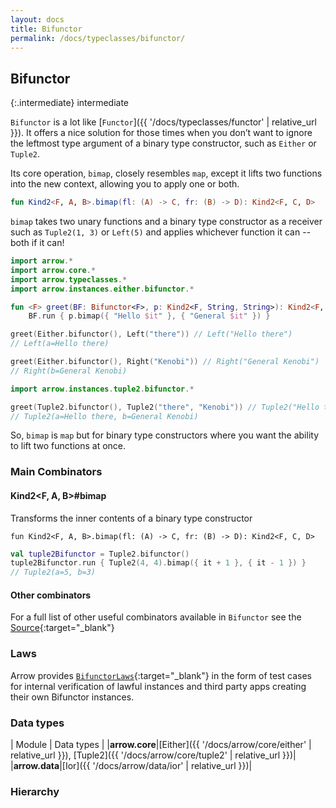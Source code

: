 ```yaml
---
layout: docs
title: Bifunctor
permalink: /docs/typeclasses/bifunctor/
---
```


## Bifunctor

{:.intermediate}
intermediate

`Bifunctor` is a lot like [`Functor`]({{ '/docs/typeclasses/functor' | relative_url }}). It offers a nice solution for those times when you don’t want to ignore the leftmost type argument of a binary type constructor, such as `Either` or `Tuple2`.

Its core operation, `bimap`, closely resembles `map`, except it lifts two functions into the new context, allowing you to apply one or both.

```kotlin
fun Kind2<F, A, B>.bimap(fl: (A) -> C, fr: (B) -> D): Kind2<F, C, D>
```

`bimap` takes two unary functions and a binary type constructor as a receiver such as `Tuple2(1, 3)` or `Left(5)` and applies whichever function it can -- both if it can!

```kotlin
import arrow.*
import arrow.core.*
import arrow.typeclasses.*
import arrow.instances.either.bifunctor.*

fun <F> greet(BF: Bifunctor<F>, p: Kind2<F, String, String>): Kind2<F, String, String> =
    BF.run { p.bimap({ "Hello $it" }, { "General $it" }) }

greet(Either.bifunctor(), Left("there")) // Left("Hello there")    
// Left(a=Hello there)
```

```kotlin
greet(Either.bifunctor(), Right("Kenobi")) // Right("General Kenobi")
// Right(b=General Kenobi)
```

```kotlin
import arrow.instances.tuple2.bifunctor.*

greet(Tuple2.bifunctor(), Tuple2("there", "Kenobi")) // Tuple2("Hello there", "General Kenobi")
// Tuple2(a=Hello there, b=General Kenobi)
```

So, `bimap` is `map` but for binary type constructors where you want the ability to lift two functions at once.

### Main Combinators

#### Kind2<F, A, B>#bimap

Transforms the inner contents of a binary type constructor

`fun Kind2<F, A, B>.bimap(fl: (A) -> C, fr: (B) -> D): Kind2<F, C, D>`

```kotlin
val tuple2Bifunctor = Tuple2.bifunctor()
tuple2Bifunctor.run { Tuple2(4, 4).bimap({ it + 1 }, { it - 1 }) }
// Tuple2(a=5, b=3)
```

#### Other combinators

For a full list of other useful combinators available in `Bifunctor` see the [Source][bifunctor_source]{:target="_blank"}

### Laws

Arrow provides [`BifunctorLaws`][bifunctor_laws_source]{:target="_blank"} in the form of test cases for internal verification of lawful instances and third party apps creating their own Bifunctor instances.

### Data types

| Module | Data types |
|__arrow.core__|[Either]({{ '/docs/arrow/core/either' | relative_url }}), [Tuple2]({{ '/docs/arrow/core/tuple2' | relative_url }})|
|__arrow.data__|[Ior]({{ '/docs/arrow/data/ior' | relative_url }})|

### Hierarchy

<canvas id="hierarchy-diagram"></canvas>
<script>
  drawNomNomlDiagram('hierarchy-diagram', 'diagram.nomnol')
</script>



[bifunctor_source]: https://github.com/arrow-kt/arrow/blob/master/modules/core/arrow-typeclasses/src/main/kotlin/arrow/typeclasses/Bifunctor.kt
[bifunctor_laws_source]: https://github.com/arrow-kt/arrow/blob/master/modules/core/arrow-test/src/main/kotlin/arrow/test/laws/BifunctorLaws.kt
